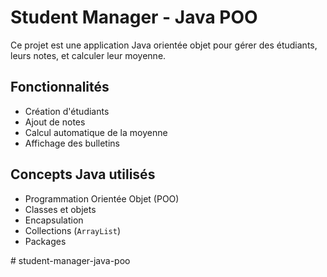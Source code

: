 # Student Manager - Java POO

Ce projet est une application Java orientée objet pour gérer des étudiants, leurs notes, et calculer leur moyenne.

## Fonctionnalités

- Création d'étudiants
- Ajout de notes
- Calcul automatique de la moyenne
- Affichage des bulletins

##  Concepts Java utilisés

- Programmation Orientée Objet (POO)
- Classes et objets
- Encapsulation
- Collections (`ArrayList`)
- Packages

#   s t u d e n t - m a n a g e r - j a v a - p o o 
 
 
